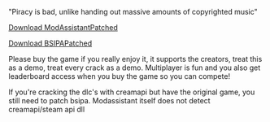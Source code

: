 "Piracy is bad, unlike handing out massive amounts of copyrighted music"

[Download ModAssistantPatched](https://github.com/TokkenDev/ModAssistantPatchedContinued/releases/tag/modassistantpatched-v1.1.35)

[Download BSIPAPatched](https://github.com/TokkenDev/ModAssistantPatchedContinued/releases/tag/bsipapatched)

Please buy the game if you really enjoy it, it supports the creators, treat this as a demo, treat every crack as a demo. Multiplayer is fun and you also get leaderboard access when you buy the game so you can compete!

If you're cracking the dlc's with creamapi but have the original game, you still need to patch bsipa. Modassistant itself does not detect creamapi/steam api dll 
